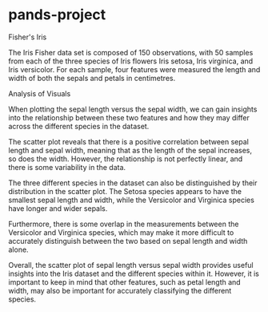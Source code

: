 # pands-project

Fisher's Iris

The Iris Fisher data set is composed of 150 observations, with 50 samples from each of the three species of Iris flowers
Iris setosa, Iris virginica, and Iris versicolor. For each sample, four features were measured the length and width of both the sepals and petals in centimetres.

Analysis of Visuals

When plotting the sepal length versus the sepal width, we can gain insights into the relationship between these two features and how they may differ across the different species in the dataset.

The scatter plot reveals that there is a positive correlation between sepal length and sepal width, meaning that as the length of the sepal increases, so does the width. However, the relationship is not perfectly linear, and there is some variability in the data.

The three different species in the dataset can also be distinguished by their distribution in the scatter plot. The Setosa species appears to have the smallest sepal length and width, while the Versicolor and Virginica species have longer and wider sepals.

Furthermore, there is some overlap in the measurements between the Versicolor and Virginica species, which may make it more difficult to accurately distinguish between the two based on sepal length and width alone.

Overall, the scatter plot of sepal length versus sepal width provides useful insights into the Iris dataset and the different species within it. However, it is important to keep in mind that other features, such as petal length and width, may also be important for accurately classifying the different species.

